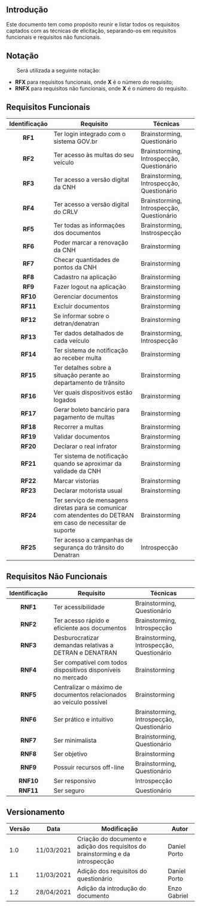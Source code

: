 ## Introdução
Este documento tem como propósito reunir e listar todos os requisitos captados com as técnicas de elicitação, separando-os em requisitos funcionais e requisitos não funcionais.

## Notação
&emsp;&emsp;Será utilizada a seguinte notação:

- **RFX** para requisitos funcionais, onde **X** é o número do requisito;
- **RNFX** para requisitos não funcionais, onde **X** é o número do requisito.

## Requisitos Funcionais
| Identificação | Requisito | Técnicas |
|:-:|--|--|
| **RF1** | Ter login integrado com o sistema GOV.br | Brainstorming, Questionário |
| **RF2** | Ter acesso às multas do seu veículo | Brainstorming, Introspecção, Questionário |
| **RF3** | Ter acesso a versão digital da CNH | Brainstorming, Introspecção, Questionário |
| **RF4** | Ter acesso a versão digital do CRLV | Brainstorming, Introspecção, Questionário |
| **RF5** | Ter todas as informações dos documentos | Brainstorming, Instrospecção |
| **RF6** | Poder marcar a renovação da CNH | Brainstorming |
| **RF7** | Checar quantidades de pontos da CNH | Brainstorming |
| **RF8** | Cadastro na aplicação | Brainstorming |
| **RF9** | Fazer logout na aplicação | Brainstorming |
| **RF10** | Gerenciar documentos | Brainstorming |
| **RF11** | Excluir documentos | Brainstorming |
| **RF12** | Se informar sobre o detran/denatran | Brainstorming |
| **RF13** | Ter dados detalhados de cada veículo | Brainstorming, Introspecção |
| **RF14** | Ter sistema de notificação ao receber multa | Brainstorming |
| **RF15** | Ter detalhes sobre a situação perante ao departamento de trânsito | Brainstorming |
| **RF16** | Ver quais dispositivos estão logados | Brainstorming |
| **RF17** | Gerar boleto bancário para pagamento de multas | Brainstorming |
| **RF18** | Recorrer a multas | Brainstorming |
| **RF19** | Validar documentos | Brainstorming |
| **RF20** | Declarar o real infrator | Brainstorming |
| **RF21** | Ter sistema de notificação quando se aproximar da validade da CNH | Brainstorming |
| **RF22** | Marcar vistorias | Brainstorming |
| **RF23** | Declarar motorista usual | Brainstorming |
| **RF24** | Ter serviço de mensagens diretas para se comunicar com atendentes do DETRAN em caso de necessitar de suporte | Brainstorming |
| **RF25** | Ter acesso a campanhas de segurança do trânsito do Denatran | Introspecção |

## Requisitos Não Funcionais
| Identificação | Requisito | Técnicas |
|:-:|--|--|
| **RNF1** | Ter acessibilidade | Brainstorming, Questionário |
| **RNF2** | Ter acesso rápido e eficiente aos documentos | Brainstorming, Introspecção |
| **RNF3** | Desburocratizar demandas relativas a DETRAN e DENATRAN | Brainstorming, Introspecção, Questionário |
| **RNF4** | Ser compatível com todos dispositivos disponíveis no mercado | Brainstorming |
| **RNF5** | Centralizar o máximo de documentos relacionados ao veículo possível | Brainstorming |
| **RNF6** | Ser prático e intuitivo | Brainstorming, Introspecção, Questionário |
| **RNF7** | Ser minimalista | Brainstorming, Questionário |
| **RNF8** | Ser objetivo | Brainstorming |
| **RNF9** | Possuir recursos off-line | Brainstorming, Questionário |
| **RNF10** | Ser responsivo | Introspecção |
| **RNF11** | Ser seguro | Questionário |

## Versionamento
| Versão | Data | Modificação | Autor |
|--|--|--|--|
|1.0| 11/03/2021 | Criação do documento e adição dos requisitos do brainstorming e da introspecção | Daniel Porto |
|1.1| 11/03/2021 | Adição dos requisitos do questionário | Daniel Porto |
|1.2| 28/04/2021 | Adição da introdução do documento | Enzo Gabriel |
